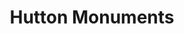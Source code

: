 ---
title: "Hutton Monuments"
url: /topeka/hutton-monuments-southwest-topeka-boulevard/
shop: funeral directors
---